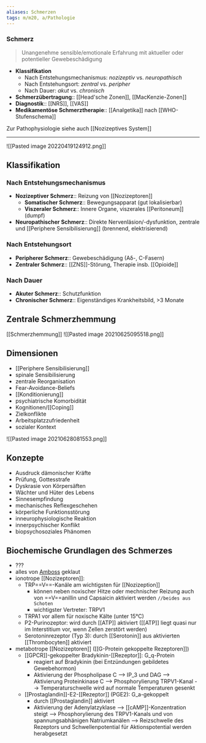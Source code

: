 ```yaml
---
aliases: Schmerzen
tags: m/m20, a/Pathologie
---
```

### Schmerz
> Unangenehme sensible/emotionale Erfahrung mit aktueller oder potentieller Gewebeschädigung
- **Klassifikation**
	- Nach Entstehungsmechanismus: *nozizeptiv* vs. *neuropathisch*
	- Nach Entstehungsort: *zentral* vs. *peripher*
	- Nach Dauer: *akut* vs. *chronisch*
- **Schmerzübertragung**:: [[Head'sche Zonen]], [[MacKenzie-Zonen]]
- **Diagnostik**:: [[NRS]], [[VAS]]
- **Medikamentöse Schmerztherapie**:: [[Analgetika]] nach [[WHO-Stufenschema]]

Zur Pathophysiologie siehe auch [[Nozizeptives System]]

---
![[Pasted image 20220419124912.png]]

## Klassifikation
### Nach Entstehungsmechanismus
- **Nozizeptiver Schmerz**:: Reizung von [[Nozizeptoren]]
	- **Somatischer Schmerz**:: Bewegungsapparat (gut lokalisierbar)
	- **Viszeraler Schmerz**:: Innere Organe, viszerales [[Peritoneum]] (dumpf)
- **Neuropathischer Schmerz**:: Direkte Nervenläsion/-dysfunktion, zentrale und [[Periphere Sensibilisierung]] (brennend, elektrisierend)
### Nach Entstehungsort
- **Peripherer Schmerz**:: Gewebeschädigung (Aδ-, C-Fasern)
- **Zentraler Schmerz**:: [[ZNS]]-Störung, Therapie insb. [[Opioide]]
### Nach Dauer
- **Akuter Schmerz**:: Schutzfunktion
- **Chronischer Schmerz**:: Eigenständiges Krankheitsbild, >3 Monate




## Zentrale Schmerzhemmung
[[Schmerzhemmung]]
![[Pasted image 20210625095518.png]]

## Dimensionen
- [[Periphere Sensibilisierung]]
- spinale Sensibilisierung 
- zentrale Reorganisation 
- Fear-Avoidance-Beliefs 
- [[Konditionierung]] 
- psychiatrische Komorbidität 
- Kognitionen/[[Coping]] 
- Zielkonflikte 
- Arbeitsplatzzufriedenheit 
- sozialer Kontext

![[Pasted image 20210628081553.png]]

## Konzepte
- Ausdruck dämonischer Kräfte 
- Prüfung, Gottesstrafe 
- Dyskrasie von Körpersäften 
- Wächter und Hüter des Lebens 
- Sinnesempfindung 
- mechanisches Reflexgeschehen 
- körperliche Funktionsstörung 
- inneurophysiologische Reaktion 
- innerpsychischer Konflikt 
- biopsychosoziales Phänomen

## Biochemische Grundlagen des Schmerzes
- ???
- alles von [Amboss](https://next.amboss.com/de/article/Do01VS#Z0e7bd1c4878e32f83ff49a5c046e6449) geklaut
- ionotrope [[Nozizeptoren]]:
	- TRP==V==-Kanäle am wichtigsten für [[Nozizeption]]
		- können neben noxischer Hitze oder mechnischer Reizung auch von ==V==anillin und Capsaicin aktiviert werden `//beides aus Schoten`
		- wichtigster Vertreter: TRPV1
	- TRPA1 vor allem für noxische Kälte (unter 15°C)
	- P2-Purinozeptor: wird durch [[ATP]] aktiviert ([[ATP]] liegt quasi nur im Interstitium vor, wenn Zellen zerstört werden)
	- Serotoninrezeptor (Typ 3): durch [[Serotonin]] aus aktivierten [[Thrombocyten]] aktiviert
- metabotrope [[Nozizeptoren]] ([[G-Protein gekoppelte Rezeptoren]])
	- [[GPCR]]-gekoppelter Bradykinin-[[Rezeptor]]: G_q-Protein
		- reagiert auf Bradykinin (bei Entzündungen gebildetes Gewebehormon)
		- Aktivierung der Phospholipase C --> IP_3 und DAG --> Aktivierung Proteinkinase C --> Phosphorylierung TRPV1-Kanal --> Temperaturschwelle wird auf normale Temperaturen gesenkt
	- [[Prostaglandin]]-E2-[[Rezeptor]] (PGE2): G_a-gekoppelt
		- durch [[Prostaglandin]] aktiviert
		- Aktivierung der Adenylatzyklase --> [[cAMP]]-Konzentration steigt --> Phosphorylierung des TRPV1-Kanals und von spannungsabhänigen Natriumkanälen --> Reizschwelle des Rezeptors und Schwellenpotential für Aktionspotential werden herabgesetzt